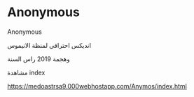 # Anonymous
Anonymous

انديكس احترافي لمنظة الانيموس 

وهجمة 2019 راس السنة 

مشاهدة index

https://medoastrsa9.000webhostapp.com/Anymos/index.html


